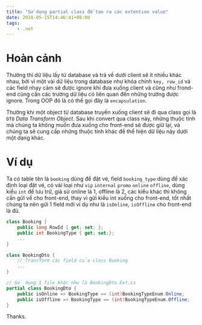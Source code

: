 ```yaml
---
title: "Sử dụng partial class để tạo ra các extention value"
date: 2018-05-15T14:46:41+08:00
tags: 
    - .net
---
```


# Hoàn cảnh

Thường thì dữ liệu lấy từ database và trả về dưới client sẽ ít nhiều khác nhau, bởi vì một vài dữ liệu trong database như khóa chính `key, row_id` và các field nhạy cảm sẽ được ignore khi đưa xuống client và cũng như frond-end cũng cần các trường dữ liệu có liên quan đến những trường được ignore. Trong OOP đó là có thể gọi đây là `encapsulation`.

Thường khi một object từ database truyền xuống client sẽ đi qua class gọi là `DTO` *Data Transform Object*. Sau khi convert qua class này, những thuộc tính mà chúng ta không muốn đưa xuống cho front-end sẽ được giữ lại, và chúng ta sẽ cung cấp những thuộc tính khác để thể hiện dữ liệu này dưới một dạng khác.

# Ví dụ
Ta có table tên là `booking` dùng để đặt vé, field `booking_type` dùng để xác định loại đặt vé, có vài loại như `vip` `internal` `promo` `online` `offline`, dùng kiểu `int` để lưu trữ, giả sử online là 1, offline là 2, các kiểu khác thì không cần gửi về cho front-end, thay vì gửi kiểu int xuống cho front-end, tốt nhất chúng ta nên gửi 1 field mới ví dụ như là `isOnline`, `isOffline` cho front-end là đủ.
``` csharp
class Booking {
    public long RowId { get; set; };
    public int BookingType { get; set;};
    ...
}

class BookingDto {
    // Transform các field của class Booking
    ...
}

// Sử dụng 1 file khác như là BookingDto.Ext.cs
partial class BookingDto {
    public isOnline => BookingType == (int)BookingTypeEnum.Online;
    public isOffline => BookingType == (int)BookingTypeEnum.Offline;
}
```

Thanks.


